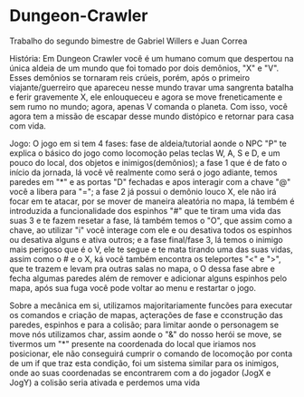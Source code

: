 # Dungeon-Crawler
Trabalho do segundo bimestre de Gabriel Willers e Juan Correa

História: Em Dungeon Crawler você é um humano comum que despertou na única aldeia de um mundo que foi tomado por dois demônios, "X" e "V". Esses demônios se tornaram reis crúeis, porém, após o primeiro viajante/guerreiro que apareceu nesse mundo travar uma sangrenta batalha e ferir gravemente X, ele enlouqueceu e agora se move freneticamente e sem rumo no mundo; agora, apenas V comanda o planeta. Com isso, você agora tem a missão de escapar desse mundo distópico e retornar para casa com vida.

Jogo: O jogo em si tem 4 fases: fase de aldeia/tutorial aonde o NPC "P" te explica o básico do jogo como locomoção pelas teclas W, A, S e D, e um pouco do local, dos objetos e inimigos(demônios); a fase 1 que é de fato o início da jornada, lá você vê realmente como será o jogo adiante, temos paredes em "*" e as portas "D" fechadas e apos interagir com a chave "@" você a libera para "="; a fase 2 já possui o demônio louco X, ele não irá focar em te atacar, por se mover de maneira aleatória no mapa, lá tembém é introduzida a funcionalidade dos espinhos "#" que te tiram uma vida das suas 3 e te fazem resetar a fase, lá também temos o "O", que assim como a chave, ao utilizar "i" você interage com ele e ou desativa todos os espinhos ou desativa alguns e ativa outros; e a fase final/fase 3, lá temos o inimigo mais perigoso que é o V, ele te segue e te mata tirando uma das suas vidas, assim como o # e o X, ká você também encontra os teleportes "<" e ">", que te trazem e levam pra outras salas no mapa, o O dessa fase abre e fecha algumas paredes além de remover e adicionar alguns espinhos pelo mapa, após sua fuga você pode voltar ao menu e restartar o jogo. 





Sobre a mecânica em si, utilizamos majoritariamente funcões para executar os comandos e criação de mapas, açterações de fase e cconstrução das paredes, espinhos e para a colisão; para limitar aonde o personagem se move nós utilizamos char, assim aonde o "&" do nosso herói se move, se tivermos um "*" presente na coordenada do local que iriamos nos posicionar, ele não conseguirá cumprir o comando de locomoção por conta de um if que traz esta condição, foi um sistema similar para os inimigos, onde ao suas coordenadas se encontrarem com a do jogador (JogX e JogY) a colisão seria ativada e perdemos uma vida

